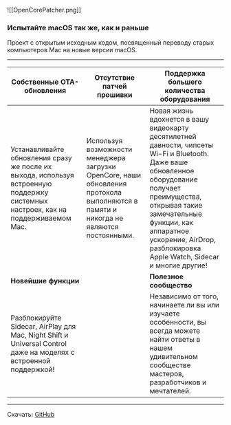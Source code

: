 
![[OpenCorePatcher.png]]

### Испытайте macOS так же, как и раньше

Проект с открытым исходным кодом, посвященный переводу старых компьютеров Mac на новые версии macOS.

---

| Собственные OTA-обновления                                                                                                        | Отсутствие патчей прошивки                                                                                                           | Поддержка большего количества оборудования                                                                                                                                                                                                                                       |
| --------------------------------------------------------------------------------------------------------------------------------- | ------------------------------------------------------------------------------------------------------------------------------------ | -------------------------------------------------------------------------------------------------------------------------------------------------------------------------------------------------------------------------------------------------------------------------------- |
| Устанавливайте обновления сразу же после их выхода, используя встроенную поддержку системных настроек, как на поддерживаемом Mac. | Используя возможности менеджера загрузки OpenCore, наши обновления протокола выполняются в памяти и никогда не являются постоянными. | Новая жизнь вдохнется в вашу видеокарту десятилетней давности, чипсеты Wi-Fi и Bluetooth. Даже ваше обновленное оборудование получает преимущества, открывая такие замечательные функции, как аппаратное ускорение, AirDrop, разблокировка Apple Watch, Sidecar и многие другие! |
| **Новейшие функции**                                                                                                              |                                                                                                                                      | **Полезное сообщество**                                                                                                                                                                                                                                                          |
| Разблокируйте Sidecar, AirPlay для Mac, Night Shift и Universal Control даже на моделях с встроенной поддержкой!                  |                                                                                                                                      | Независимо от того, начинаете ли вы или изучаете особенности, вы всегда можете найти ответы в нашем удивительном сообществе мастеров, разработчиков и мечтателей.                                                                                                                |

---

Скачать:  [GitHub](https://github.com/dortania/OpenCore-Legacy-Patcher/releases)
